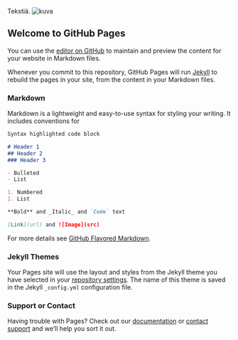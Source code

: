 <!DOCTYPE html>
<html>
<body>
Tekstiä. 
<img src="https://upload.wikimedia.org/wikipedia/commons/2/21/Ba%C3%B1os_de_Vakil%2C_Shiraz%2C_Ir%C3%A1n%2C_2016-09-24%2C_DD_36-38_HDR.jpg" alt="kuva">  
</html>  


## Welcome to GitHub Pages

You can use the [editor on GitHub](https://github.com/Blaraeh/testpage/edit/master/index.md) to maintain and preview the content for your website in Markdown files.

Whenever you commit to this repository, GitHub Pages will run [Jekyll](https://jekyllrb.com/) to rebuild the pages in your site, from the content in your Markdown files.

### Markdown

Markdown is a lightweight and easy-to-use syntax for styling your writing. It includes conventions for

```markdown
Syntax highlighted code block

# Header 1
## Header 2
### Header 3

- Bulleted
- List

1. Numbered
2. List

**Bold** and _Italic_ and `Code` text

[Link](url) and ![Image](src)
```

For more details see [GitHub Flavored Markdown](https://guides.github.com/features/mastering-markdown/).

### Jekyll Themes

Your Pages site will use the layout and styles from the Jekyll theme you have selected in your [repository settings](https://github.com/Blaraeh/testpage/settings). The name of this theme is saved in the Jekyll `_config.yml` configuration file.

### Support or Contact

Having trouble with Pages? Check out our [documentation](https://help.github.com/categories/github-pages-basics/) or [contact support](https://github.com/contact) and we’ll help you sort it out.
